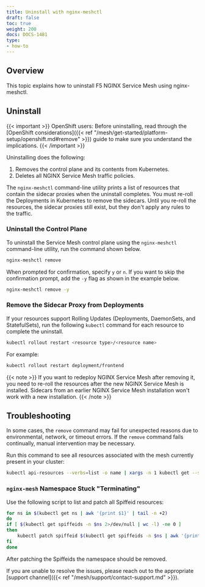 ```yaml
---
title: Uninstall with nginx-meshctl
draft: false
toc: true
weight: 200
docs: DOCS-1481
type:
- how-to
---
```


## Overview

This topic explains how to uninstall F5 NGINX Service Mesh using nginx-meshctl.

## Uninstall

{{< important >}}
OpenShift users: Before uninstalling, read through the [OpenShift considerations]({{< ref "/mesh/get-started/platform-setup/openshift.md#remove" >}}) guide to make sure you understand the implications.
{{< /important >}}

Uninstalling does the following:

1. Removes the control plane and its contents from Kubernetes.
2. Deletes all NGINX Service Mesh traffic policies.

The `nginx-meshctl` command-line utility prints a list of resources that contain the sidecar proxies when the uninstall completes. You must re-roll the Deployments in Kubernetes to remove the sidecars. Until you re-roll the resources, the sidecar proxies still exist, but they don't apply any rules to the traffic.

### Uninstall the Control Plane

To uninstall the Service Mesh control plane using the `nginx-meshctl` command-line utility, run the command shown below.

```bash
nginx-meshctl remove
```

When prompted for confirmation, specify `y` or `n`.
If you want to skip the confirmation prompt, add the `-y` flag as shown in the example below.

```bash
nginx-meshctl remove -y
```

### Remove the Sidecar Proxy from Deployments

If your resources support Rolling Updates (Deployments, DaemonSets, and StatefulSets), run the following `kubectl` command for each resource to complete the uninstall.

```bash
kubectl rollout restart <resource type>/<resource name>
```

For example:

```bash
kubectl rollout restart deployment/frontend
```

{{< note >}}
If you want to redeploy NGINX Service Mesh after removing it, you need to re-roll the resources after the new NGINX Service Mesh is installed. Sidecars from an earlier NGINX Service Mesh installation won't work with a new installation.
{{< /note >}}

## Troubleshooting

In some cases, the `remove` command may fail for unexpected reasons due to environmental, network, or timeout errors. If the `remove` command fails continually, manual intervention may be necessary.

Run this command to see all resources associated with the mesh currently present in your cluster:

```bash
kubectl api-resources --verbs=list -o name | xargs -n 1 kubectl get --show-kind --ignore-not-found -l app.kubernetes.io/part-of=nginx-service-mesh -A
```

### `nginx-mesh` Namespace Stuck "Terminating"

Use the following script to list and patch all Spiffeid resources:

```bash
for ns in $(kubectl get ns | awk '{print $1}' | tail -n +2)
do
if [ $(kubectl get spiffeids -n $ns 2>/dev/null | wc -l) -ne 0 ]
then
    kubectl patch spiffeid $(kubectl get spiffeids -n $ns | awk '{print $1}' | tail -n +2) --type='merge' -p '{"metadata":{"finalizers":null}}' -n $ns
fi
done
```

After patching the Spiffeids the namespace should be removed.

If you are unable to resolve the issues, please reach out to the appropriate [support channel]({{< ref "/mesh/support/contact-support.md" >}}).
